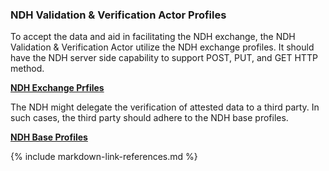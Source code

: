 ### NDH Validation & Verification Actor Profiles

To accept the data and aid in facilitating the NDH exchange, the NDH Validation & Verification Actor utilize the NDH exchange profiles. It should have the NDH server side capability to support POST, PUT, and GET HTTP method.   

**[NDH Exchange Prfiles](exchange-artifacts.html#ndh-exchange-profiles)**

The NDH might delegate the verification of attested data to a third party. In such cases, the third party should adhere to the NDH base profiles.

**[NDH Base Profiles](base-artifacts.html#the-national-directory-of-healthcare-providers--services-ndh-base-profiles)**

{% include markdown-link-references.md %}
